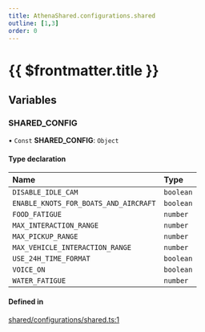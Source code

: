 ```yaml
---
title: AthenaShared.configurations.shared
outline: [1,3]
order: 0
---
```


# {{ $frontmatter.title }}


## Variables

### SHARED\_CONFIG

• `Const` **SHARED\_CONFIG**: `Object`

#### Type declaration

| Name | Type |
| :------ | :------ |
| `DISABLE_IDLE_CAM` | `boolean` |
| `ENABLE_KNOTS_FOR_BOATS_AND_AIRCRAFT` | `boolean` |
| `FOOD_FATIGUE` | `number` |
| `MAX_INTERACTION_RANGE` | `number` |
| `MAX_PICKUP_RANGE` | `number` |
| `MAX_VEHICLE_INTERACTION_RANGE` | `number` |
| `USE_24H_TIME_FORMAT` | `boolean` |
| `VOICE_ON` | `boolean` |
| `WATER_FATIGUE` | `number` |

#### Defined in

[shared/configurations/shared.ts:1](https://github.com/Stuyk/altv-athena/blob/e51302d/src/core/shared/configurations/shared.ts#L1)
